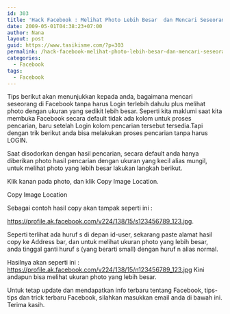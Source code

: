 ```yaml
---
id: 303
title: 'Hack Facebook : Melihat Photo Lebih Besar  dan Mencari Seseorang Tanpa Login'
date: 2009-05-01T04:38:23+07:00
author: Nana
layout: post
guid: https://www.tasikisme.com/?p=303
permalink: /hack-facebook-melihat-photo-lebih-besar-dan-mencari-seseorang-tanpa-login/
categories:
  - Facebook
tags:
  - Facebook
---
```

Tips berikut akan menunjukkan kepada anda, bagaimana mencari seseorang di Facebook tanpa harus Login terlebih dahulu plus melihat photo dengan ukuran yang sedikit lebih besar. Seperti kita maklumi saat kita membuka Facebook secara default tidak ada kolom untuk proses pencarian, baru setelah Login kolom pencarian tersebut tersedia.Tapi dengan trik berikut anda bisa melakukan proses pencarian tanpa harus LOGIN.

Saat disodorkan dengan hasil pencarian, secara default anda hanya diberikan photo hasil pencarian dengan ukuran yang kecil alias mungil, untuk melihat photo yang lebih besar lakukan langkah berikut.

Klik kanan pada photo, dan klik Copy Image Location.

Copy Image Location

Sebagai contoh hasil copy akan tampak seperti ini :

https://profile.ak.facebook.com/v224/138/15/s123456789_123.jpg.

Seperti terlihat ada huruf s di depan id-user, sekarang paste alamat hasil copy ke Address bar, dan untuk melihat ukuran photo yang lebih besar, anda tinggal ganti huruf s (yang berarti small) dengan huruf n alias normal.

Hasilnya akan seperti ini : https://profile.ak.facebook.com/v224/138/15/n123456789_123.jpg Kini andapun bisa melihat ukuran photo yang lebih besar.

Untuk tetap update dan mendapatkan info terbaru tentang Facebook, tips-tips dan trick terbaru Facebook, silahkan masukkan email anda di bawah ini. Terima kasih.